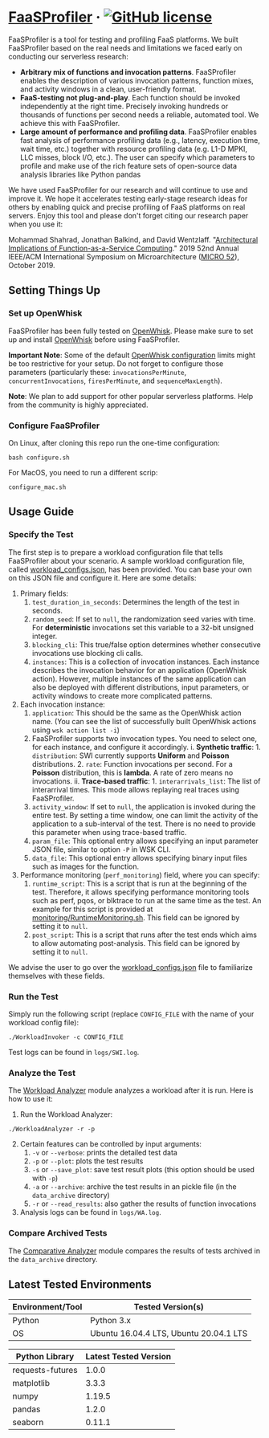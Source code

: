 # [FaaSProfiler](http://parallel.princeton.edu/FaaSProfiler.html) &middot; [![GitHub license](https://img.shields.io/badge/license-MIT-blue.svg)](https://github.com/PrincetonUniversity/faas-profiler/blob/master/LICENSE)

FaaSProfiler is a tool for testing and profiling FaaS platforms. We built FaaSProfiler based on the real needs and limitations we faced early on conducting our serverless research:
* **Arbitrary mix of functions and invocation patterns**. FaaSProfiler enables the description of various invocation patterns, function mixes, and activity windows in a clean, user-friendly format.
* **FaaS-testing not plug-and-play**. Each function should be invoked independently at the right time. Precisely invoking hundreds or thousands of functions per second needs a reliable, automated tool. We achieve this with FaaSProfiler.
* **Large amount of performance and profiling data**. FaaSProfiler enables fast analysis of performance profiling data (e.g., latency, execution time, wait time, etc.) together with resource profiling data (e.g. L1-D MPKI, LLC misses, block I/O, etc.). The user can specify which parameters to profile and make use of the rich feature sets of open-source data analysis libraries like Python pandas

We have used FaaSProfiler for our research and will continue to use and improve it. We hope it accelerates testing early-stage research ideas for others by enabling quick and precise profiling of FaaS platforms on real servers. Enjoy this tool and please don't forget citing our research paper when you use it:

Mohammad Shahrad, Jonathan Balkind, and David Wentzlaff. "[Architectural Implications of Function-as-a-Service Computing](http://parallel.princeton.edu/papers/micro19-shahrad.pdf)." 2019 52nd Annual IEEE/ACM International Symposium on Microarchitecture ([MICRO 52](https://www.microarch.org/micro52/)), October 2019.

## Setting Things Up

### Set up OpenWhisk

FaaSProfiler has been fully tested on [OpenWhisk](https://github.com/apache/openwhisk). Please make sure to set up and install [OpenWhisk](https://github.com/apache/openwhisk) before using FaaSProfiler.

**Important Note**: Some of the default [OpenWhisk configuration](https://github.com/apache/openwhisk/blob/master/ansible/group_vars/all) limits might be too restrictive for your setup. Do not forget to configure those parameters (particularly these: `invocationsPerMinute`, `concurrentInvocations`, `firesPerMinute`, and `sequenceMaxLength`).

**Note**: We plan to add support for other popular serverless platforms. Help from the community is highly appreciated.

### Configure  FaaSProfiler

On Linux, after cloning this repo run the one-time configuration:
```
bash configure.sh
```
For MacOS, you need to run a different scrip:
```
configure_mac.sh
```

## Usage Guide

### Specify the Test 

The first step is to prepare a workload configuration file that tells FaaSProfiler about your scenario. A sample workload configuration file, called [workload_configs.json](./workload_configs.json), has been provided. You can base your own on this JSON file and configure it. Here are some details:

1. Primary fields:
    1. `test_duration_in_seconds`: Determines the length of the test in seconds.
    2. `random_seed`: If set to `null`, the randomization seed varies with time. For **deterministic** invocations set this variable to a 32-bit unsigned integer.
    3. `blocking_cli`: This true/false option determines whether consecutive invocations use blocking cli calls.
    4. `instances`: This is a collection of invocation instances. Each instance describes the invocation behavior for an application (OpenWhisk action). However, multiple instances of the same application can also be deployed with different distributions, input parameters, or activity windows to create more complicated patterns.
2. Each invocation instance:
    1. `application`: This should be the same as the OpenWhisk action name. (You can see the list of successfully built OpenWhisk actions using `wsk action list -i`)
    2. FaaSProfiler supports two invocation types. You need to select one, for each instance, and configure it accordingly.
        i. **Synthetic traffic**:
            1. `distribution`: SWI currently supports **Uniform** and **Poisson** distributions.
            2. `rate`: Function invocations per second. For a **Poisson** distribution, this is **lambda**. A rate of zero means no invocations.
        ii. **Trace-based traffic**:
            1. `interarrivals_list`: The list of interarrival times. This mode allows replaying real traces using FaaSProfiler.
    6. `activity_window`: If set to `null`, the application is invoked during the entire test. By setting a time window, one can limit the activity of the application to a sub-interval of the test. There is no need to provide this parameter when using trace-based traffic.
    7. `param_file`: This optional entry allows specifying an input parameter JSON file, similar to option `-P` in WSK CLI.
    8. `data_file`: This optional entry allows specifying binary input files such as images for the function.
3. Performance monitoring (`perf_monitoring`) field, where you can specify:
    1. `runtime_script`: This is a script that is run at the beginning of the test. Therefore, it allows specifying performance monitoring tools such as perf, pqos, or blktrace to run at the same time as the test. An example for this script is provided at [monitoring/RuntimeMonitoring.sh](./monitoring/RuntimeMonitoring.sh). This field can be ignored by setting it to `null`.
    2. `post_script`: This is a script that runs after the test ends which aims to allow automating post-analysis. This field can be ignored by setting it to `null`.

We advise the user to go over the [workload_configs.json](./workload_configs.json) file to familiarize themselves with these fields.

### Run the Test 

Simply run the following script (replace `CONFIG_FILE` with the name of your workload config file):
```
./WorkloadInvoker -c CONFIG_FILE
```
Test logs can be found in `logs/SWI.log`.

### Analyze the Test

The [Workload Analyzer](workload_analyzer) module analyzes a workload after it is run. Here is how to use it:

1. Run the Workload Analyzer:
```
./WorkloadAnalyzer -r -p
```
2. Certain features can be controlled by input arguments:
    1. `-v` or `--verbose`: prints the detailed test data
    2. `-p` or `--plot`: plots the test results
    3. `-s` or `--save_plot`: save test result plots (this option should be used with `-p`)
    4. `-a` or `--archive`: archive the test results in an pickle file (in the `data_archive` directory)
    5. `-r` or `--read_results`: also gather the results of function invocations
3. Analysis logs can be found in `logs/WA.log`.

### Compare Archived Tests

The [Comparative Analyzer](./comparative_analyzer) module compares the results of tests archived in the `data_archive` directory.

## Latest Tested Environments 

Environment/Tool | Tested Version(s)
---------------- | --------------
Python | Python 3.x
OS | Ubuntu 16.04.4 LTS, Ubuntu 20.04.1 LTS

Python Library | Latest Tested Version
---------------- | --------------
requests-futures | 1.0.0
matplotlib | 3.3.3
numpy | 1.19.5
pandas | 1.2.0
seaborn | 0.11.1
